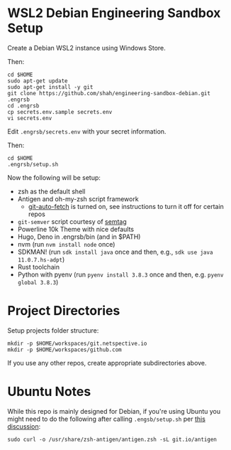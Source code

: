 # WSL2 Debian Engineering Sandbox Setup

Create a Debian WSL2 instance using Windows Store.

Then:

    cd $HOME
    sudo apt-get update
    sudo apt-get install -y git
    git clone https://github.com/shah/engineering-sandbox-debian.git .engrsb
    cd .engrsb
    cp secrets.env.sample secrets.env
    vi secrets.env

Edit `.engrsb/secrets.env` with your secret information.

Then:

    cd $HOME
    .engrsb/setup.sh

Now the following will be setup:

* zsh as the default shell
* Antigen and oh-my-zsh script framework
  * [git-auto-fetch](https://github.com/ohmyzsh/ohmyzsh/tree/master/plugins/git-auto-fetch) is turned on, see instructions to turn it off for certain repos
* `git-semver` script courtesy of [semtag](https://github.com/pnikosis/semtag)
* Powerline 10k Theme with nice defaults
* Hugo, Deno in .engrsb/bin (and in $PATH)
* nvm (run `nvm install node` once)
* SDKMAN! (run `sdk install java` once and then, e.g., `sdk use java 11.0.7.hs-adpt`)
* Rust toolchain
* Python with pyenv (run `pyenv install 3.8.3` once and then, e.g. `pyenv global 3.8.3`)

# Project Directories

Setup projects folder structure:

    mkdir -p $HOME/workspaces/git.netspective.io
    mkdir -p $HOME/workspaces/github.com

If you use any other repos, create appropriate subdirectories above.

# Ubuntu Notes

While this repo is mainly designed for Debian, if you're using Ubuntu you might need to do the following after calling `.engsb/setup.sh` per [this discussion](https://github.com/zsh-users/antigen/issues/659#issuecomment-413182473):

    sudo curl -o /usr/share/zsh-antigen/antigen.zsh -sL git.io/antigen

